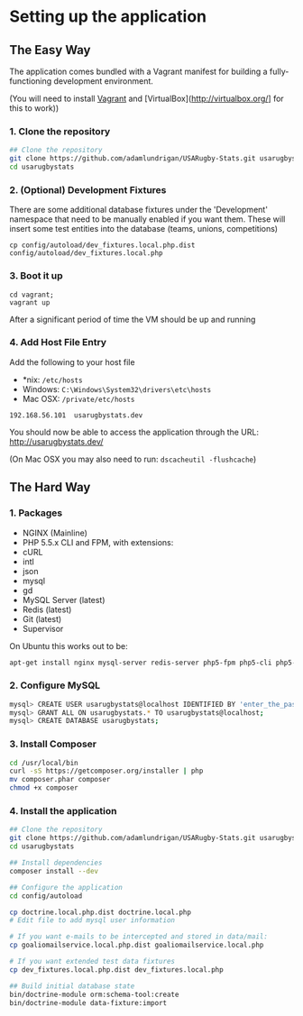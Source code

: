# Setting up the application


## The Easy Way

The application comes bundled with a Vagrant manifest for building a fully-functioning development environment.

(You will need to install [Vagrant](http://vagrantup.com/) and [VirtualBox](http://virtualbox.org/] for this to work))

### 1. Clone the repository

```bash
## Clone the repository
git clone https://github.com/adamlundrigan/USARugby-Stats.git usarugbystats
cd usarugbystats
```

### 2. (Optional) Development Fixtures

There are some additional database fixtures under the 'Development' namespace that need to be manually enabled if you want them.  These will insert some test entities into the database (teams, unions, competitions)

```
cp config/autoload/dev_fixtures.local.php.dist config/autoload/dev_fixtures.local.php
```

### 3. Boot it up

```
cd vagrant;
vagrant up
```

After a significant period of time the VM should be up and running

### 4. Add Host File Entry

Add the following to your host file
 - *nix: `/etc/hosts`
 - Windows: `C:\Windows\System32\drivers\etc\hosts`
 - Mac OSX: `/private/etc/hosts`

```
192.168.56.101  usarugbystats.dev
```

You should now be able to access the application through the URL: http://usarugbystats.dev/

(On Mac OSX you may also need to run: `dscacheutil -flushcache`)


## The Hard Way

### 1. Packages

 - NGINX (Mainline)
 -  PHP 5.5.x CLI and FPM, with extensions:
   - cURL
   - intl
   - json
   - mysql
   - gd
 - MySQL Server (latest)
 - Redis (latest)
 - Git (latest)
 - Supervisor

On Ubuntu this works out to be:

```bash
apt-get install nginx mysql-server redis-server php5-fpm php5-cli php5-curl php5-json php5-intl php5-mysql php5-gd git supervisor
```

### 2. Configure MySQL

```bash
mysql> CREATE USER usarugbystats@localhost IDENTIFIED BY 'enter_the_password_here';
mysql> GRANT ALL ON usarugbystats.* TO usarugbystats@localhost;
mysql> CREATE DATABASE usarugbystats;
```


### 3. Install Composer

```bash
cd /usr/local/bin
curl -sS https://getcomposer.org/installer | php
mv composer.phar composer
chmod +x composer
```

### 4. Install the application

```bash
## Clone the repository
git clone https://github.com/adamlundrigan/USARugby-Stats.git usarugbystats
cd usarugbystats

## Install dependencies
composer install --dev

## Configure the application
cd config/autoload

cp doctrine.local.php.dist doctrine.local.php
# Edit file to add mysql user information

# If you want e-mails to be intercepted and stored in data/mail:
cp goaliomailservice.local.php.dist goaliomailservice.local.php

# If you want extended test data fixtures
cp dev_fixtures.local.php.dist dev_fixtures.local.php

## Build initial database state
bin/doctrine-module orm:schema-tool:create
bin/doctrine-module data-fixture:import
```


